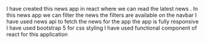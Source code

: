 I have created this news app in react where we can read the latest news .
In this news app  we can filter the news the filters are available on the navbar
I have used news api to fetch the news for the app
the app is fully responsive I have used bootstrap 5 for css styling 
I have used functional component of react for this  application 
